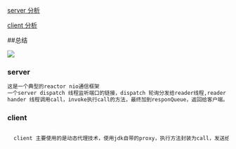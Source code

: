 
[server 分析](https://github.com/spafka/spark_deep/blob/master/hadoop-rpc/src/main/md/server.md)

[client 分析](https://github.com/spafka/spark_deep/blob/master/hadoop-rpc/src/main/md/client.md)

##总结

![](https://github.com/spafka/spark_deep/blob/master/hadoop-rpc/src/main/md/reactor.png)


### server

```txt
这是一个典型的reactor nio通信框架
一个server dispatch 线程监听端口的链接，dispatch 轮询分发给reader线程,reader 线程读取buf，反射buf为call（call in Server ），把call加入到callQueue，
hander 线程调用call，invoke执行call的方法，最终加到responQueue，返回给客户端。
```

### client
```txt

  client 主要使用的是动态代理技术，使用jdk自带的proxy，执行方法封装为call，发送给server ，server接收call，返回response

```
